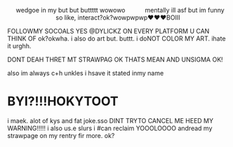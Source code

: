 

<p align="center">
⠀wedgoe in my but but buttttt wowowo
⠀⠀⠀⠀mentally ill asf but im funny so like, interact?ok?wowpwpwp❤❤❤BOIII

FOLLOWMY SOCOALS YES @DYLICKZ ON EVERY PLATFORM U CAN THINK OF ok?okwha. 
i also do art but. buttt. i doNOT COLOR MY ART. ihate it urghh. 
<p> DONT DEAH THRET MT STRAWPAG OK THATS MEAN AND UNSIGMA OK!</p>
</p>

<p> also im always c+h unkles i hsave it stated inmy name</p>

# BYI?!!!HOKYTOOT 
<p> i maek. alot of kys and fat joke.sso DINT TRYTO CANCEL ME HEED MY WARNING!!!!! i also us.e slurs i #can reclaim YOOOLOOOO andread my strawpage on my rentry fir more. ok?</p>
